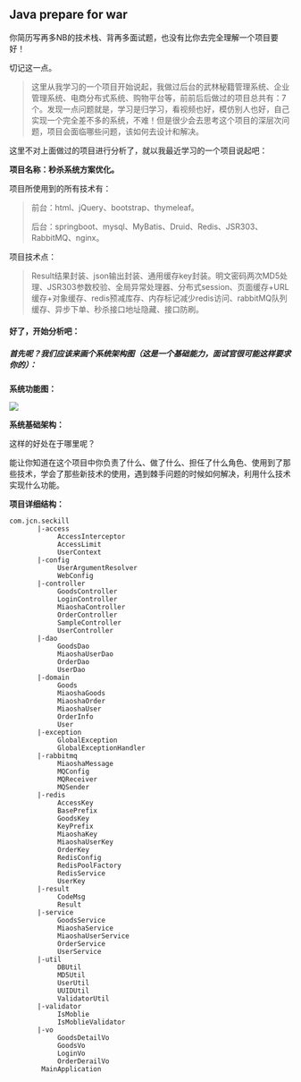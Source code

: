 ## Java prepare for war

你简历写再多NB的技术栈、背再多面试题，也没有比你去完全理解一个项目要好！

切记这一点。

> 这里从我学习的一个项目开始说起，我做过后台的武林秘籍管理系统、企业管理系统、电商分布式系统、购物平台等，前前后后做过的项目总共有：7个。发现一点问题就是，学习是归学习，看视频也好，模仿别人也好，自己实现一个完全差不多的系统，不难！但是很少会去思考这个项目的深层次问题，项目会面临哪些问题，该如何去设计和解决。

这里不对上面做过的项目进行分析了，就以我最近学习的一个项目说起吧：

**项目名称：秒杀系统方案优化。**

项目所使用到的所有技术有：

> 前台：html、jQuery、bootstrap、thymeleaf。
>
> 后台：springboot、mysql、MyBatis、Druid、Redis、JSR303、RabbitMQ、nginx。

项目技术点：

> Result结果封装、json输出封装、通用缓存key封装。明文密码两次MD5处理、JSR303参数校验、全局异常处理器、分布式session、页面缓存+URL缓存+对象缓存、redis预减库存、内存标记减少redis访问、rabbitMQ队列缓存、异步下单、秒杀接口地址隐藏、接口防刷。



#### 好了，开始分析吧：

##### 首先呢？我们应该来画个系统架构图（这是一个基础能力，面试官很可能这样要求你的）：

**系统功能图：**

![](https://github.com/NolanJcn/Java-Is-Simple/blob/master/%5Bimg%5DJava%20prepare%20for%20war/%E7%B3%BB%E7%BB%9F%E5%8A%9F%E8%83%BD%E5%9B%BE.png?raw=true)





**系统基础架构：**





这样的好处在于哪里呢？

能让你知道在这个项目中你负责了什么、做了什么、担任了什么角色、使用到了那些技术，学会了那些新技术的使用，遇到棘手问题的时候如何解决，利用什么技术实现什么功能。



**项目详细结构：**

```
com.jcn.seckill
​		|-access
			AccessInterceptor 
			AccessLimit
			UserContext
​		|-config
			UserArgumentResolver
			WebConfig
​		|-controller
			GoodsController
			LoginController
			MiaoshaController
			OrderController
			SampleController
			UserController
​		|-dao
			GoodsDao
			MiaoshaUserDao
			OrderDao
			UserDao
​		|-domain
			Goods
			MiaoshaGoods
			MiaoshaOrder
			MiaoshaUser
			OrderInfo
			User
​		|-exception
			GlobalException
			GlobalExceptionHandler
​		|-rabbitmq
			MiaoshaMessage
			MQConfig
			MQReceiver
			MQSender
​		|-redis
			AccessKey
			BasePrefix
			GoodsKey
			KeyPrefix
			MiaoshaKey
			MiaoshaUserKey
			OrderKey
			RedisConfig
			RedisPoolFactory
			RedisService
			UserKey
​		|-result
			CodeMsg
			Result
​		|-service
			GoodsService
			MiaoshaService
			MiaoshaUserService
			OrderService
			UserService
​		|-util
			DBUtil
			MD5Util
			UserUtil
			UUIDUtil
			ValidatorUtil
​		|-validator
			IsMoblie
			IsMoblieValidator
​		|-vo
			GoodsDetailVo
			GoodsVo
			LoginVo
			OrderDerailVo
		MainApplication	
```



